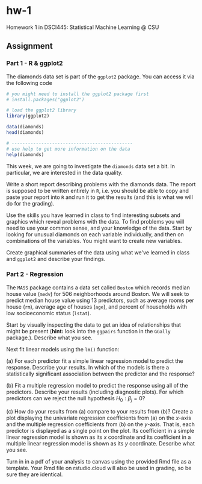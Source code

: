 # hw-1

Homework 1 in DSCI445: Statistical Machine Learning @ CSU

## Assignment

### Part 1 - R & ggplot2
The diamonds data set is part of the `ggplot2` package. You can access it via the following code


```r
# you might need to install the ggplot2 package first
# install.packages("ggplot2")

# load the ggplot2 library
library(ggplot2)

data(diamonds)
head(diamonds) 

# ---------------------------------------------
# use help to get more information on the data
help(diamonds)
```

This week, we are going to investigate the `diamonds` data set a bit. In particular, we are interested in the data quality.

Write a short report describing problems with the diamonds data. The report is supposed to be written entirely in `R`, i.e. you should be able to copy and paste your report into `R` and run it to get the results (and this is what we will do for the grading).

Use the skills you have learned in class to find interesting subsets and graphics which reveal problems with the data. To find problems you will need to use your common sense, and your knowledge of the data. Start by looking for unusual diamonds on each variable individually, and then on combinations of the variables. You might want to create new variables. 

Create graphical summaries of the data using what we've learned in class and `ggplot2` and describe your findings. 

### Part 2 - Regression

The `MASS` package contains a data set called `Boston` which records median house value (`medv`) for $506$ neighborhoods around Boston. We will seek to predict median house value using 13 predictors, such as average rooms per house (`rm`), average age of houses (`age`), and percent of households with low socioeconomic status (`lstat`). 

Start by visually inspecting the data to get an idea of relationships that might be present (**hint:** look into the `ggpairs` function in the `GGally` package.). Describe what you see.

Next fit linear models using the `lm()` function:

(a) For each predictor fit a simple linear regression model to predict the response. Describe your results. In which of the models is there a statistically significant association between the predictor and the response?

(b) Fit a multiple regression model to predict the response using all of the predictors. Describe your results (including diagnostic plots). For which predictors can we reject the null hypothesis $H_0: \beta_j = 0$?

(c) How do your results from (a) compare to your results from (b)? Create a plot displaying the univariate regression coefficients from (a) on the $x$-axis and the multiple regression coefficients from (b) on the $y$-axis. That is, each predictor is displayed as a single point on the plot. Its coefficient in a simple linear regression model is shown as its $x$ coordinate and its coefficient in a multiple linear regression model is shown as its $y$ coordinate. Describe what you see.

 
Turn in in a pdf of your analysis to canvas using the provided Rmd file as a template. Your Rmd file on rstudio.cloud will also be used in grading, so be sure they are identical.




